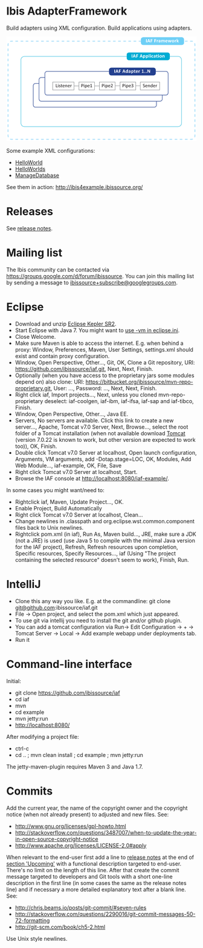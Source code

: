 Ibis AdapterFramework
=====================

Build adapters using XML configuration. Build applications using adapters.

![Ibis AdapterFramework](IAF.png)

Some example XML configurations:
- [HelloWorld](example/src/main/resources/ConfigurationHelloWorld.xml)
- [HelloWorlds](example/src/main/resources/ConfigurationHelloWorlds.xml)
- [ManageDatabase](core/src/main/resources/IAF_Util/ConfigurationManageDatabase.xml)

See them in action: http://ibis4example.ibissource.org/


Releases
========

See [release notes](RELEASES.md).



Mailing list
============

The Ibis community can be contacted via
https://groups.google.com/d/forum/ibissource. You can join this mailing list by 
sending a message to ibissource+subscribe@googlegroups.com.



Eclipse
=======

- Download and unzip
  [Eclipse Kepler SR2](http://eclipse.org/downloads/packages/eclipse-ide-java-ee-developers/keplersr2).
- Start Eclipse with Java 7. You might want to
  [use -vm in eclipse.ini](http://wiki.eclipse.org/Eclipse.ini#Specifying_the_JVM).
- Close Welcome.
- Make sure Maven is able to access the internet. E.g. when behind a proxy:
  Window, Preferences, Maven, User Settings, settings.xml should exist and
  contain proxy configuration.
- Window, Open Perspective, Other..., Git, OK, Clone a Git repository,
  URI: https://github.com/ibissource/iaf.git, Next, Next, Finish.
- Optionally (when you have access to the proprietary jars some modules depend
  on) also clone:
  URI: https://bitbucket.org/ibissource/mvn-repo-proprietary.git, User: ...,
  Password: ..., Next, Next, Finish. 
- Right click iaf, Import projects..., Next, unless you cloned
  mvn-repo-proprietary deselect: iaf-coolgen, iaf-ibm, iaf-ifsa, iaf-sap and
  iaf-tibco, Finish.
- Window, Open Perspective, Other..., Java EE.
- Servers, No servers are available. Click this link to create a new server...,
  Apache, Tomcat v7.0 Server, Next, Browse..., select the root folder of a
  Tomcat installation (when not available download
  [Tomcat](http://tomcat.apache.org/) (version 7.0.22 is known to work, but
  other version are expected to work too)), OK, Finish.
- Double click Tomcat v7.0 Server at localhost, Open launch configuration,
  Arguments, VM arguments, add -Dotap.stage=LOC, OK, Modules, Add Web Module...,
  iaf-example, OK, File, Save
- Right click Tomcat v7.0 Server at localhost, Start.
- Browse the IAF console at
  [http://localhost:8080/iaf-example/](http://localhost:8080/iaf-example/).

In some cases you might want/need to:

- Rightclick iaf, Maven, Update Project..., OK.
- Enable Project, Build Automatically
- Right click Tomcat v7.0 Server at localhost, Clean...
- Change newlines in .classpath and org.eclipse.wst.common.component files
  back to Unix newlines.
- Rightclick pom.xml (in iaf), Run As, Maven build..., JRE, make sure a JDK
  (not a JRE) is used (use Java 5 to compile with the minimal Java version for
  the IAF project), Refresh, Refresh resources upon completion,
  Specific resources, Specify Resources..., iaf (Using "The project containing
  the selected resource" doesn't seem to work), Finish, Run.



IntelliJ
========

- Clone this any way you like. E.g. at the commandline: git clone git@github.com:ibissource/iaf.git
- File -> Open project, and select the pom.xml which just appeared.
- To use git via intellij you need to install the git and/or github plugin.
- You can add a tomcat configuration via Run-> Edit Configuration -> + -> Tomcat Server -> Local -> Add example webapp under deployments tab.
- Run it



Command-line interface
======================

Initial:

- git clone https://github.com/ibissource/iaf
- cd iaf
- mvn
- cd example
- mvn jetty:run
- [http://localhost:8080/](http://localhost:8080/)


After modifying a project file:

- ctrl-c
- cd .. ; mvn clean install ; cd example ; mvn jetty:run

The jetty-maven-plugin requires Maven 3 and Java 1.7.



Commits
=======

Add the current year, the name of the copyright owner and the copyright notice
(when not already present) to adjusted and new files. See:

- http://www.gnu.org/licenses/gpl-howto.html
- http://stackoverflow.com/questions/3487007/when-to-update-the-year-in-open-source-copyright-notice
- http://www.apache.org/licenses/LICENSE-2.0#apply

When relevant to the end-user first add a line to [release notes](RELEASES.md)
at the end of [section 'Upcoming'](RELEASES.md#upcoming) with a functional
description targeted to end-user. There's no limit on the length of this line.
After that create the commit message targeted to developers and Git tools with a
short one-line description in the first line (in some cases the same as the
release notes line) and if necessary a more detailed explanatory text after a
blank line. See:

- http://chris.beams.io/posts/git-commit/#seven-rules
- http://stackoverflow.com/questions/2290016/git-commit-messages-50-72-formatting
- http://git-scm.com/book/ch5-2.html

Use Unix style newlines.
